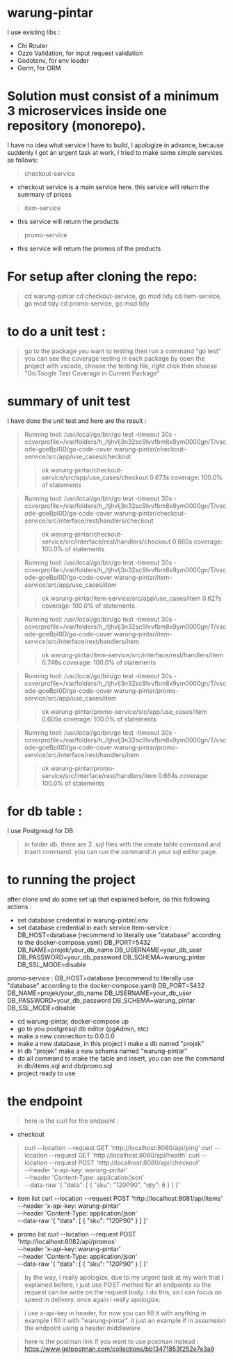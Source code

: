 # warung-pintar

I use existing libs :

 - Chi Router
 - Ozzo Validation, for input request validation
 - Godotenv, for env loader
 - Gorm, for ORM

# Solution must consist of a minimum 3 microservices inside one repository (monorepo).
I have no idea what service I have to build, I apologize in advance, because suddenly I got an urgent task at work, I tried to make some simple services as follows:
> checkout-service
- checkout service is a main service here. this service will return the summary of prices
> item-service
- this service will return the products
> promo-service
- this service will return the promos of the products

# For setup after cloning the repo:
> cd warung-pintar
> cd checkout-service, go mod tidy
> cd item-service, go mod tidy
> cd promo-service, go mod tidy

# to do a unit test :
> go to the package you want to testing then run a command "go test"
> you can see the coverage testing in each package by open the project with vscode, choose the testing file, right click then choose "Go:Toogle Test Coverage in Current Package"

# summary of unit test 
I have done the unit test and here are the result :
> Running tool: /usr/local/go/bin/go test -timeout 30s -coverprofile=/var/folders/h_/tjhvlj3n32sc9lvvfbm8x9ym0000gn/T/vscode-goeBpI0D/go-code-cover warung-pintar/checkout-service/src/app/use_cases/checkout
>> ok  	warung-pintar/checkout-service/src/app/use_cases/checkout	0.673s	coverage: 100.0% of statements

> Running tool: /usr/local/go/bin/go test -timeout 30s -coverprofile=/var/folders/h_/tjhvlj3n32sc9lvvfbm8x9ym0000gn/T/vscode-goeBpI0D/go-code-cover warung-pintar/checkout-service/src/interface/rest/handlers/checkout
>> ok  	warung-pintar/checkout-service/src/interface/rest/handlers/checkout	0.665s	coverage: 100.0% of statements

> Running tool: /usr/local/go/bin/go test -timeout 30s -coverprofile=/var/folders/h_/tjhvlj3n32sc9lvvfbm8x9ym0000gn/T/vscode-goeBpI0D/go-code-cover warung-pintar/item-service/src/app/use_cases/item
>> ok  	warung-pintar/item-service/src/app/use_cases/item	0.627s	coverage: 100.0% of statements

> Running tool: /usr/local/go/bin/go test -timeout 30s -coverprofile=/var/folders/h_/tjhvlj3n32sc9lvvfbm8x9ym0000gn/T/vscode-goeBpI0D/go-code-cover warung-pintar/item-service/src/interface/rest/handlers/item
>> ok  	warung-pintar/item-service/src/interface/rest/handlers/item	0.746s	coverage: 100.0% of statements

> Running tool: /usr/local/go/bin/go test -timeout 30s -coverprofile=/var/folders/h_/tjhvlj3n32sc9lvvfbm8x9ym0000gn/T/vscode-goeBpI0D/go-code-cover warung-pintar/promo-service/src/app/use_cases/item
>> ok  	warung-pintar/promo-service/src/app/use_cases/item	0.605s	coverage: 100.0% of statements

> Running tool: /usr/local/go/bin/go test -timeout 30s -coverprofile=/var/folders/h_/tjhvlj3n32sc9lvvfbm8x9ym0000gn/T/vscode-goeBpI0D/go-code-cover warung-pintar/promo-service/src/interface/rest/handlers/item
>> ok  	warung-pintar/promo-service/src/interface/rest/handlers/item	0.664s	coverage: 100.0% of statements


# for db table :
I use Postgresql for DB
> in folder db, there are 2 .sql files with the create table command and insert command. you can run the command in your sql editor page.

# to running the project
after clone and do some set up that explained before, do this following actions :
- set database credential in warung-pintar/.env
- set database credential in each service
item-service :
DB_HOST=database (recommend to literally use "database" according to the docker-compose.yaml)
DB_PORT=5432  
DB_NAME=projek/your_db_name
DB_USERNAME=your_db_user
DB_PASSWORD=your_db_password
DB_SCHEMA=warung_pintar
DB_SSL_MODE=disable

promo-service :
DB_HOST=database (recommend to literally use "database" according to the docker-compose.yaml)
DB_PORT=5432  
DB_NAME=projek/your_db_name
DB_USERNAME=your_db_user
DB_PASSWORD=your_db_password
DB_SCHEMA=warung_pintar
DB_SSL_MODE=disable

- cd warung-pintar, docker-compose up
- go to you postgresql db editor (pgAdmin, etc)
- make a new connection to 0.0.0.0
- make a new database, in this project I make a db named "projek"
- in db "projek" make a new schema named "warung-pintar"
- do all command to make the table and insert, you can see the command in db/items.sql and db/promo.sql
- project ready to use

# the endpoint
> here is the curl for the endpoint :
- checkout
> curl --location --request GET 'http://localhost:8080/api/ping'
> curl --location --request GET 'http://localhost:8080/api/health'
> curl --location --request POST 'http://localhost:8080/api/checkout' \
--header 'x-api-key: warung-pintar' \
--header 'Content-Type: application/json' \
--data-raw '{
    "data": [
        {
            "sku": "120P90",
            "qty": 6
        }
    ] 
}'

- item list
curl --location --request POST 'http://localhost:8081/api/items' \
--header 'x-api-key: warung-pintar' \
--header 'Content-Type: application/json' \
--data-raw '{
    "data": [
        {
            "sku": "120P90"
        }
    ] 
}'

- promo list
curl --location --request POST 'http://localhost:8082/api/promos' \
--header 'x-api-key: warung-pintar' \
--header 'Content-Type: application/json' \
--data-raw '{
    "data": [
        {
            "sku": "120P90"
        }
    ] 
}'
> by the way, I really apologize, due to my urgent task at my work that I explained before, I just use POST method for all endpoints so the request can be write on the request body. I do this, so I can focus on speed in delivery. once again i really apologize.

> i use x-api-key in header, for now you can fill it with anything in example I fill it with "warung-pintar". it just an example if in assumsion the endpoint using a header middleware

> here is the postman link if you want to use postman instead : 
> https://www.getpostman.com/collections/bb13471853f252e7e3a9
